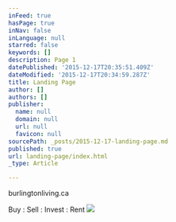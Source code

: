 ```yaml
---
inFeed: true
hasPage: true
inNav: false
inLanguage: null
starred: false
keywords: []
description: Page 1
datePublished: '2015-12-17T20:35:51.409Z'
dateModified: '2015-12-17T20:34:59.287Z'
title: Landing Page
author: []
authors: []
publisher:
  name: null
  domain: null
  url: null
  favicon: null
sourcePath: _posts/2015-12-17-landing-page.md
published: true
url: landing-page/index.html
_type: Article

---
```

burlingtonliving.ca

Buy : Sell : Invest : Rent
![](https://the-grid-user-content.s3-us-west-2.amazonaws.com/fd31e66b-a72e-43e1-a53e-28163997e079.jpg)